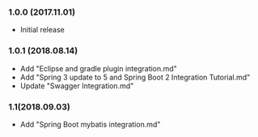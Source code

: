### 1.0.0 (2017.11.01)

* Initial release 

### 1.0.1 (2018.08.14)

* Add "Eclipse and gradle plugin integration.md"
* Add "Spring 3 update to 5 and Spring Boot 2 Integration Tutorial.md"
* Update "Swagger Integration.md"

### 1.1(2018.09.03)
* Add "Spring Boot mybatis integration.md"
